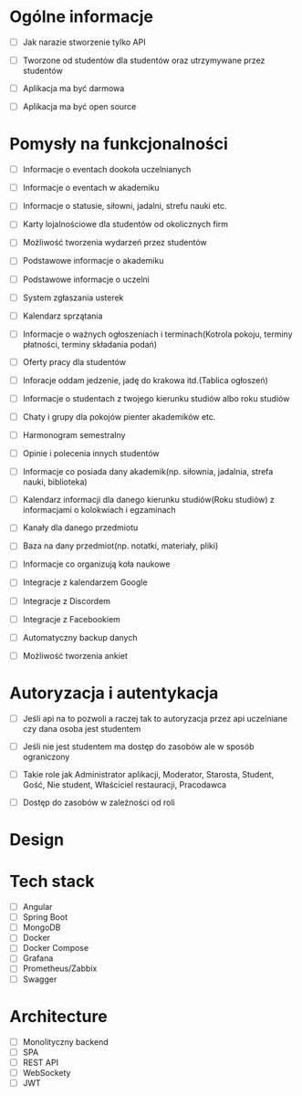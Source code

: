 # Ogólne informacje

- [ ] Jak narazie stworzenie tylko API
- [ ] Tworzone od studentów dla studentów oraz utrzymywane przez studentów
- [ ] Aplikacja ma być darmowa
- [ ] Aplikacja ma być open source


# Pomysły na funkcjonalności

- [ ] Informacje o eventach dookoła uczelnianych
- [ ] Informacje o eventach w akademiku
- [ ] Informacje o statusie, siłowni, jadalni, strefu nauki etc.
- [ ] Karty lojalnościowe dla studentów od okolicznych firm
- [ ] Możliwość tworzenia wydarzeń przez studentów
- [ ] Podstawowe informacje o akademiku
- [ ] Podstawowe informacje o uczelni
- [ ] System zgłaszania usterek 
- [ ] Kalendarz sprzątania
- [ ] Informacje o ważnych ogłoszeniach i terminach(Kotrola pokoju, terminy płatności, terminy składania podań)
- [ ] Oferty pracy dla studentów
- [ ] Inforacje oddam jedzenie, jadę do krakowa itd.(Tablica ogłoszeń)
- [ ] Informacje o studentach z twojego kierunku studiów albo roku studiów
- [ ] Chaty i grupy dla pokojów pienter akademików etc.
- [ ] Harmonogram semestralny
- [ ] Opinie i polecenia innych studentów
- [ ] Informacje co posiada dany akademik(np. siłownia, jadalnia, strefa nauki, biblioteka)
- [ ] Kalendarz informacji dla danego kierunku studiów(Roku studiów) z informacjami o kolokwiach i egzaminach
- [ ] Kanały dla danego przedmiotu
- [ ] Baza na dany przedmiot(np. notatki, materiały, pliki)
- [ ] Informacje co organizują koła naukowe
- [ ] Integracje z kalendarzem Google
- [ ] Integracje z Discordem
- [ ] Integracje z Facebookiem
- [ ] Automatyczny backup danych
- [ ] Możliwość tworzenia ankiet



# Autoryzacja i autentykacja

- [ ] Jeśli api na to pozwoli a raczej tak to autoryzacja przez api uczelniane czy dana osoba jest studentem
- [ ] Jeśli nie jest studentem ma dostęp do zasobów ale w sposób ograniczony
- [ ] Takie role jak Administrator aplikacji, Moderator, Starosta, Student, Gość, Nie student, Właściciel restauracji, Pracodawca
- [ ] Dostęp do zasobów w zależności od roli


# Design




# Tech stack
- [ ] Angular
- [ ] Spring Boot
- [ ] MongoDB
- [ ] Docker
- [ ] Docker Compose
- [ ] Grafana
- [ ] Prometheus/Zabbix
- [ ] Swagger

# Architecture
- [ ] Monolityczny backend
- [ ] SPA
- [ ] REST API
- [ ] WebSockety
- [ ] JWT
